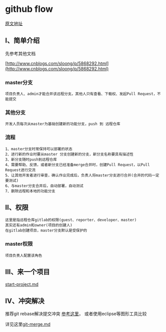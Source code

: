 # github flow
[原文地址](https://github.com/penghcn/start/blob/master/git/github-flow.md)

## I、简单介绍
先参考其他文档 

[http://www.cnblogs.com/sloong/p/5868292.html](http://www.cnblogs.com/sloong/p/5868292.html)

### master分支
    项目负责人、admin才能合并该远程分支。其他人只有查看、下载权、发起Pull Request，不能提交

### 其他分支
    开发人员每次从master为基础创建新的功能分支，push 到 远程仓库
    
### 流程
    1、master分支时常保持可以部署的状态
    2、进行新的作业时要从master 分支创建新的分支，新分支名称要具有描述性
    3、新分支随时push到远程仓库
    4、需要帮助、反馈，或者新分支已经准备merge合并时，创建Pull Request，以Pull Request进行交流
    5、让其他开发者进行审查，确认作业完成后，负责人将master分支进行合并(合并的代码一定要测试)
    6、与master分支合并后，自动部署，自动测试
    7、删除远程和本地的功能分支

## II、权限
    这里是指远程仓库gitlab的权限(guest、reporter、developer、master)
    其实还有admin和owner(项目的创建人)
    在gitlab创建项目，master分支默认是受保护的

### master权限
    项目负责人配置该角色

## III、来一个项目
[start-project.md](./start-project.md) 

## IV、冲突解决
推荐git rebase解决提交冲突 [参考这里](https://blog.csdn.net/wh_19910525/article/details/7554489)， 或者使用eclipse等图形工具比较

详见这里[git-merge.md](./git-merge.md)


